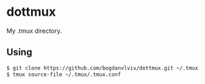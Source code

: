 # dottmux
My .tmux directory.

## Using
```bash
$ git clone https://github.com/bogdanvlviv/dottmux.git ~/.tmux
$ tmux source-file ~/.tmux/.tmux.conf
```
